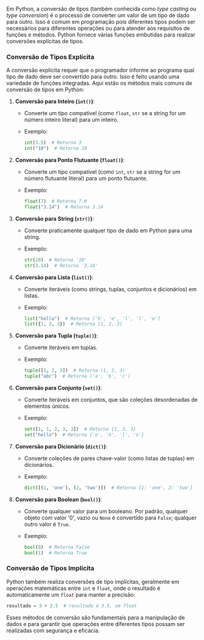 Em Python, a conversão de tipos (também conhecida como _type casting_ ou _type conversion_) é o processo de converter um valor de um tipo de dado para outro. Isso é comum em programação pois diferentes tipos podem ser necessários para diferentes operações ou para atender aos requisitos de funções e métodos. Python fornece várias funções embutidas para realizar conversões explícitas de tipos.

### Conversão de Tipos Explícita

A conversão explícita requer que o programador informe ao programa qual tipo de dado deve ser convertido para outro. Isso é feito usando uma variedade de funções integradas. Aqui estão os métodos mais comuns de conversão de tipos em Python:

1. **Conversão para Inteiro (`int()`)**:
    
    - Converte um tipo compatível (como `float`, `str` se a string for um número inteiro literal) para um inteiro.
        
    - Exemplo:
        
        ```python
        int(3.5)  # Retorna 3
        int("10")  # Retorna 10
        
        ```
        
2. **Conversão para Ponto Flutuante (`float()`)**:
    
    - Converte um tipo compatível (como `int`, `str` se a string for um número flutuante literal) para um ponto flutuante.
        
    - Exemplo:
        
        ```python
        float(7)  # Retorna 7.0
        float("3.14")  # Retorna 3.14
        
        ```
        
3. **Conversão para String (`str()`)**:
    
    - Converte praticamente qualquer tipo de dado em Python para uma string.
        
    - Exemplo:
        
        ```python
        str(20)  # Retorna '20'
        str(3.14)  # Retorna '3.14'
        
        ```
        
4. **Conversão para Lista (`list()`)**:
    
    - Converte iteráveis (como strings, tuplas, conjuntos e dicionários) em listas.
        
    - Exemplo:
        
        ```python
        list("hello")  # Retorna ['h', 'e', 'l', 'l', 'o']
        list({1, 2, 3})  # Retorna [1, 2, 3]
        
        ```
        
5. **Conversão para Tupla (`tuple()`)**:
    
    - Converte iteráveis em tuplas.
        
    - Exemplo:
        
        ```python
        tuple([1, 2, 3])  # Retorna (1, 2, 3)
        tuple("abc")  # Retorna ('a', 'b', 'c')
        
        ```
        
6. **Conversão para Conjunto (`set()`)**:
    
    - Converte iteráveis em conjuntos, que são coleções desordenadas de elementos únicos.
        
    - Exemplo:
        
        ```python
        set([1, 1, 2, 3, 3])  # Retorna {1, 2, 3}
        set("hello")  # Retorna {'e', 'h', 'l', 'o'}
        
        ```
        
7. **Conversão para Dicionário (`dict()`)**:
    
    - Converte coleções de pares chave-valor (como listas de tuplas) em dicionários.
        
    - Exemplo:
        
        ```python
        dict([(1, 'one'), (2, 'two')])  # Retorna {1: 'one', 2: 'two'}
        
        ```
        
8. **Conversão para Boolean (`bool()`)**:
    
    - Converte qualquer valor para um booleano. Por padrão, qualquer objeto com valor '0', vazio ou `None` é convertido para `False`; qualquer outro valor é `True`.
        
    - Exemplo:
        
        ```python
        bool(0)  # Retorna False
        bool(1)  # Retorna True
        
        ```
        

### Conversão de Tipos Implícita

Python também realiza conversões de tipo implícitas, geralmente em operações matemáticas entre `int` e `float`, onde o resultado é automaticamente um `float` para manter a precisão:

```python
resultado = 3 + 2.5  # resultado é 5.5, um float

```

Esses métodos de conversão são fundamentais para a manipulação de dados e para garantir que operações entre diferentes tipos possam ser realizadas com segurança e eficácia.